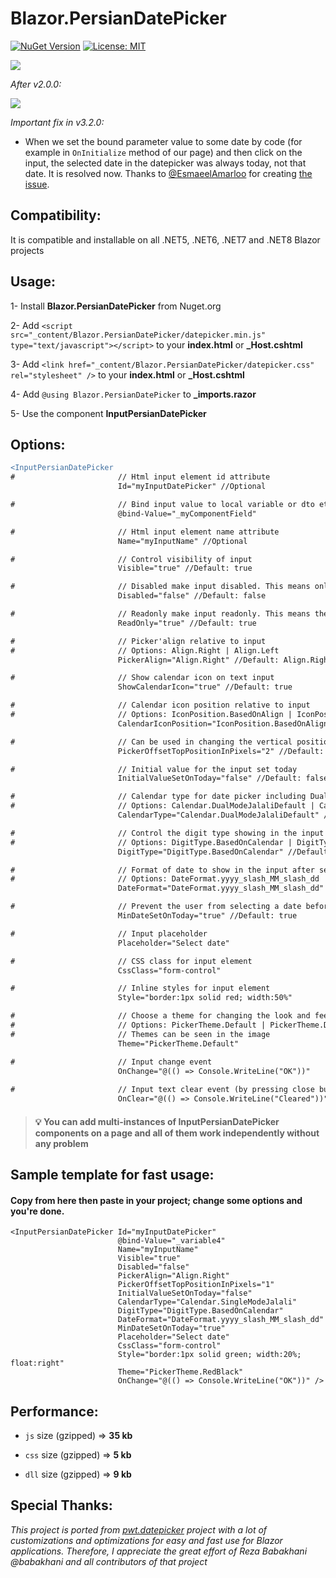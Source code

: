 ﻿# Blazor.PersianDatePicker
 
[![NuGet Version](https://img.shields.io/nuget/v/Blazor.PersianDatePicker.svg?style=flat)](https://www.nuget.org/packages/Blazor.PersianDatePicker/)
[![License: MIT](https://img.shields.io/badge/License-MIT-blue.svg)](https://raw.githubusercontent.com/farshaddavoudi/Blazor.PersianDatePicker/master/LICENSE)

<img src="https://github.com/fericode/Blazor.PersianDatePicker/blob/master/screenshot.png">

*After v2.0.0:*

<img src="https://github.com/fericode/Blazor.PersianDatePicker/blob/master/screenshot2.png">

*Important fix in v3.2.0:*
- When we set the bound parameter value to some date by code (for example in `OnInitialize` method of our page) and then click on the input, the selected date in the datepicker was always today, not that date. It is resolved now. Thanks to [@EsmaeelAmarloo](https://github.com/EsmaeelAmarloo) for creating [the issue](https://github.com/farshaddavoudi/Blazor.PersianDatePicker/issues/60#issuecomment-1820790657).

## Compatibility:
It is compatible and installable on all .NET5, .NET6, .NET7 and .NET8 Blazor projects

## Usage:

1- Install **Blazor.PersianDatePicker** from Nuget.org

2- Add `<script src="_content/Blazor.PersianDatePicker/datepicker.min.js" type="text/javascript"></script>` to your **index.html** or **_Host.cshtml**

3- Add `<link href="_content/Blazor.PersianDatePicker/datepicker.css" rel="stylesheet" />` to your **index.html** or **_Host.cshtml**

4- Add `@using Blazor.PersianDatePicker` to **_imports.razor**

5- Use the component **InputPersianDatePicker** 

## Options:

```diff
<InputPersianDatePicker 
#                       // Html input element id attribute 
                        Id="myInputDatePicker" //Optional

#                       // Bind input value to local variable or dto etc
                        @bind-Value="_myComponentField"

#                       // Html input element name attribute
                        Name="myInputName" //Optional

#                       // Control visibility of input
                        Visible="true" //Default: true

#                       // Disabled make input disabled. This means only showing value and the picker popup won't open
                        Disabled="false" //Default: false

#                       // Readonly make input readonly. This means the user cannot change the picker value e.g. by typing
                        ReadOnly="true" //Default: true

#                       // Picker'align relative to input
#                       // Options: Align.Right | Align.Left
                        PickerAlign="Align.Right" //Default: Align.Right

#                       // Show calendar icon on text input
                        ShowCalendarIcon="true" //Default: true

#                       // Calendar icon position relative to input
#                       // Options: IconPosition.BasedOnAlign | IconPosition.Left | IconPosition.Right
                        CalendarIconPosition="IconPosition.BasedOnAlign" //Default: IconPosition.BasedOnAlign

#                       // Can be used in changing the vertical position of the picker popup relative to the input
                        PickerOffsetTopPositionInPixels="2" //Default: 2

#                       // Initial value for the input set today
                        InitialValueSetOnToday="false" //Default: false

#                       // Calendar type for date picker including Dual, Single, etc
#                       // Options: Calendar.DualModeJalaliDefault | Calendar.DualModeMiladiDefault | Calendar.SingleModeJalali | Calendar.SingleModeMiladi
                        CalendarType="Calendar.DualModeJalaliDefault" //Default: Calendar.DualModeJalaliDefault

#                       // Control the digit type showing in the input after selecting by the picker
#                       // Options: DigitType.BasedOnCalendar | DigitType.Persian | DigitType.English
                        DigitType="DigitType.BasedOnCalendar" //Default: DigitType.BasedOnCalendar

#                       // Format of date to show in the input after selecting by picker, e.g. 1400/01/01 or 1400-01-01
#                       // Options: DateFormat.yyyy_slash_MM_slash_dd | DateFormat.yyyy_dash_MM_dash_dd
                        DateFormat="DateFormat.yyyy_slash_MM_slash_dd" //Default: DateFormat.yyyy_slash_MM_slash_dd

#                       // Prevent the user from selecting a date before today
                        MinDateSetOnToday="true" //Default: true

#                       // Input placeholder
                        Placeholder="Select date"

#                       // CSS class for input element
                        CssClass="form-control"

#                       // Inline styles for input element
                        Style="border:1px solid red; width:50%"

#                       // Choose a theme for changing the look and feel of the picker
#                       // Options: PickerTheme.Default | PickerTheme.Dark | PickerTheme.Blue | PickerTheme.Cheerup | PickerTheme.RedBlack
#                       // Themes can be seen in the image
                        Theme="PickerTheme.Default"

#                       // Input change event
                        OnChange="@(() => Console.WriteLine("OK"))"
                        
#                       // Input text clear event (by pressing close button)
                        OnClear="@(() => Console.WriteLine("Cleared"))" />

```

> #### 💡 You can add multi-instances of InputPersianDatePicker components on a page and all of them work independently without any problem

## Sample template for fast usage:
#### Copy from here then paste in your project; change some options and you're done.

```razor
<InputPersianDatePicker Id="myInputDatePicker"
                        @bind-Value="_variable4"
                        Name="myInputName"
                        Visible="true"
                        Disabled="false"
                        PickerAlign="Align.Right"
                        PickerOffsetTopPositionInPixels="1"
                        InitialValueSetOnToday="false"
                        CalendarType="Calendar.SingleModeJalali"
                        DigitType="DigitType.BasedOnCalendar"
                        DateFormat="DateFormat.yyyy_slash_MM_slash_dd"
                        MinDateSetOnToday="true"
                        Placeholder="Select date"
                        CssClass="form-control"
                        Style="border:1px solid green; width:20%; float:right"
                        Theme="PickerTheme.RedBlack"
                        OnChange="@(() => Console.WriteLine("OK"))" />
```

## Performance:

   * `js` size (gzipped) ⇒ **35 kb** 

   * `css` size (gzipped) ⇒ **5 kb** 

   * `dll` size (gzipped) ⇒‌ **9 kb** 


## Special Thanks:
  *This project is ported from [pwt.datepicker](https://github.com/babakhani/pwt.datepicker) project with a lot of customizations and optimizations for easy and fast use for Blazor applications. Therefore, I appreciate the great effort of Reza Babakhani @babakhani and all contributors of that project*

